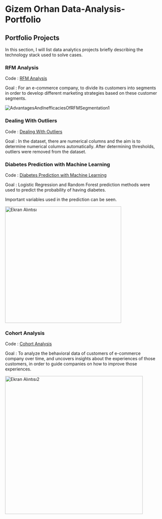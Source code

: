 # Gizem Orhan Data-Analysis-Portfolio
## Portfolio Projects 

In this section, I will list data analytics projects briefly describing the technology stack used to solve cases.

### RFM Analysis
Code : [RFM Analysis](https://github.com/gizemorhn/Portfolio-projects/blob/main/RFM_Analysis.ipynb)

Goal : For an e-commerce company, to divide its customers into segments in order to develop different marketing strategies based on these customer segments.


![AdvantagesAndInefficaciesOfRFMSegmentation1](https://github.com/gizemorhn/Data-Analysis-Portfolio/assets/66029047/1d4cfea0-4cef-4289-b452-ca4e62965396)

### Dealing With Outliers
Code : [Dealing With Outliers](https://github.com/gizemorhn/Portfolio-projects/blob/main/Dealing_With_Outliers.ipynb)

Goal : In the dataset, there are numerical columns and the aim is to determine numerical columns automatically. After determining thresholds, outliers were removed from the dataset. 

### Diabetes Prediction with Machine Learning
Code : [Diabetes Prediction with Machine Learning](https://github.com/gizemorhn/Portfolio-projects/blob/main/Diabetes_Prediction_with_Machine_Learning.ipynb)

Goal : Logistic Regression and Random Forest prediction methods were used to predict the probability of having diabetes.

Important variables used in the prediction can be seen.

<img width="378" alt="Ekran Alıntısı" src="https://github.com/gizemorhn/Data-Analysis-Portfolio/assets/66029047/5a814964-4d23-4d5a-a456-1dad0566548f">

### Cohort Analysis
Code : [Cohort Analysis](https://github.com/gizemorhn/Portfolio-projects/blob/main/Cohort_Analysis.ipynb)

Goal : To analyze the behavioral data of customers of e-commerce company over time, and uncovers insights about the experiences of those customers, in order to guide companies on how to improve those experiences.

<img width="448" alt="Ekran Alıntısı2" src="https://github.com/gizemorhn/Data-Analysis-Portfolio/assets/66029047/cd39c2d2-f504-4a38-8678-c164bf2a810b">

